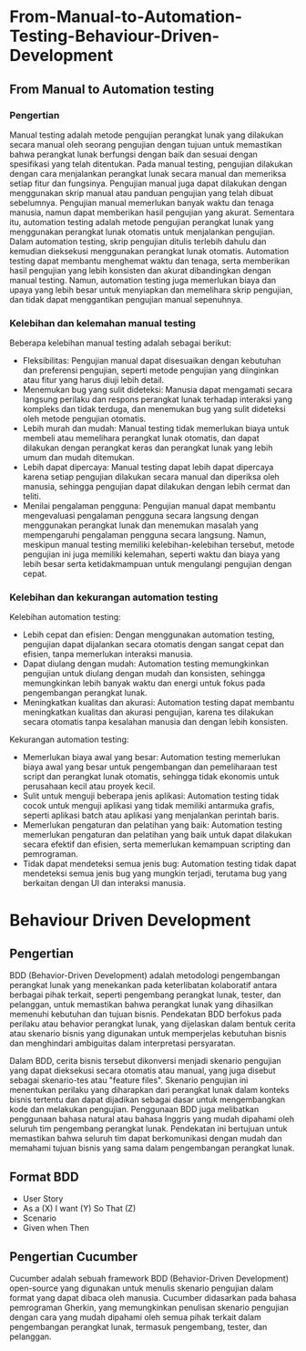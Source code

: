 # From-Manual-to-Automation-Testing-Behaviour-Driven-Development

## From Manual to Automation testing
### Pengertian
Manual testing adalah metode pengujian perangkat lunak yang dilakukan secara manual oleh seorang pengujian dengan tujuan untuk memastikan bahwa perangkat lunak berfungsi dengan baik dan sesuai dengan spesifikasi yang telah ditentukan. Pada manual testing, pengujian dilakukan dengan cara menjalankan perangkat lunak secara manual dan memeriksa setiap fitur dan fungsinya. Pengujian manual juga dapat dilakukan dengan menggunakan skrip manual atau panduan pengujian yang telah dibuat sebelumnya. Pengujian manual memerlukan banyak waktu dan tenaga manusia, namun dapat memberikan hasil pengujian yang akurat.
Sementara itu, automation testing adalah metode pengujian perangkat lunak yang menggunakan perangkat lunak otomatis untuk menjalankan pengujian. Dalam automation testing, skrip pengujian ditulis terlebih dahulu dan kemudian dieksekusi menggunakan perangkat lunak otomatis. Automation testing dapat membantu menghemat waktu dan tenaga, serta memberikan hasil pengujian yang lebih konsisten dan akurat dibandingkan dengan manual testing. Namun, automation testing juga memerlukan biaya dan upaya yang lebih besar untuk menyiapkan dan memelihara skrip pengujian, dan tidak dapat menggantikan pengujian manual sepenuhnya.

### Kelebihan dan kelemahan manual testing
Beberapa kelebihan manual testing adalah sebagai berikut:

- Fleksibilitas: Pengujian manual dapat disesuaikan dengan kebutuhan dan preferensi pengujian, seperti metode pengujian yang diinginkan atau fitur yang harus diuji lebih detail.
- Menemukan bug yang sulit dideteksi: Manusia dapat mengamati secara langsung perilaku dan respons perangkat lunak terhadap interaksi yang kompleks dan tidak terduga, dan menemukan bug yang sulit dideteksi oleh metode pengujian otomatis.
- Lebih murah dan mudah: Manual testing tidak memerlukan biaya untuk membeli atau memelihara perangkat lunak otomatis, dan dapat dilakukan dengan perangkat keras dan perangkat lunak yang lebih umum dan mudah ditemukan.
- Lebih dapat dipercaya: Manual testing dapat lebih dapat dipercaya karena setiap pengujian dilakukan secara manual dan diperiksa oleh manusia, sehingga pengujian dapat dilakukan dengan lebih cermat dan teliti.
- Menilai pengalaman pengguna: Pengujian manual dapat membantu mengevaluasi pengalaman pengguna secara langsung dengan menggunakan perangkat lunak dan menemukan masalah yang mempengaruhi pengalaman pengguna secara langsung.
Namun, meskipun manual testing memiliki kelebihan-kelebihan tersebut, metode pengujian ini juga memiliki kelemahan, seperti waktu dan biaya yang lebih besar serta ketidakmampuan untuk mengulangi pengujian dengan cepat.

### Kelebihan dan kekurangan automation testing
Kelebihan automation testing:

- Lebih cepat dan efisien: Dengan menggunakan automation testing, pengujian dapat dijalankan secara otomatis dengan sangat cepat dan efisien, tanpa memerlukan interaksi manusia.
- Dapat diulang dengan mudah: Automation testing memungkinkan pengujian untuk diulang dengan mudah dan konsisten, sehingga memungkinkan lebih banyak waktu dan energi untuk fokus pada pengembangan perangkat lunak.
- Meningkatkan kualitas dan akurasi: Automation testing dapat membantu meningkatkan kualitas dan akurasi pengujian, karena tes dilakukan secara otomatis tanpa kesalahan manusia dan dengan lebih konsisten.

Kekurangan automation testing:

- Memerlukan biaya awal yang besar: Automation testing memerlukan biaya awal yang besar untuk pengembangan dan pemeliharaan test script dan perangkat lunak otomatis, sehingga tidak ekonomis untuk perusahaan kecil atau proyek kecil.
- Sulit untuk menguji beberapa jenis aplikasi: Automation testing tidak cocok untuk menguji aplikasi yang tidak memiliki antarmuka grafis, seperti aplikasi batch atau aplikasi yang menjalankan perintah baris.
- Memerlukan pengaturan dan pelatihan yang baik: Automation testing memerlukan pengaturan dan pelatihan yang baik untuk dapat dilakukan secara efektif dan efisien, serta memerlukan kemampuan scripting dan pemrograman.
- Tidak dapat mendeteksi semua jenis bug: Automation testing tidak dapat mendeteksi semua jenis bug yang mungkin terjadi, terutama bug yang berkaitan dengan UI dan interaksi manusia.

# Behaviour Driven Development

## Pengertian
BDD (Behavior-Driven Development) adalah metodologi pengembangan perangkat lunak yang menekankan pada keterlibatan kolaboratif antara berbagai pihak terkait, seperti pengembang perangkat lunak, tester, dan pelanggan, untuk memastikan bahwa perangkat lunak yang dihasilkan memenuhi kebutuhan dan tujuan bisnis. Pendekatan BDD berfokus pada perilaku atau behavior perangkat lunak, yang dijelaskan dalam bentuk cerita atau skenario bisnis yang digunakan untuk memperjelas kebutuhan bisnis dan menghindari ambiguitas dalam interpretasi persyaratan.

Dalam BDD, cerita bisnis tersebut dikonversi menjadi skenario pengujian yang dapat dieksekusi secara otomatis atau manual, yang juga disebut sebagai skenario-tes atau "feature files". Skenario pengujian ini menentukan perilaku yang diharapkan dari perangkat lunak dalam konteks bisnis tertentu dan dapat dijadikan sebagai dasar untuk mengembangkan kode dan melakukan pengujian. Penggunaan BDD juga melibatkan penggunaan bahasa natural atau bahasa Inggris yang mudah dipahami oleh seluruh tim pengembang perangkat lunak. Pendekatan ini bertujuan untuk memastikan bahwa seluruh tim dapat berkomunikasi dengan mudah dan memahami tujuan bisnis yang sama dalam pengembangan perangkat lunak.

## Format BDD
- User Story
- As a (X) I want (Y) So That (Z)
- Scenario
- Given when Then

## Pengertian Cucumber
Cucumber adalah sebuah framework BDD (Behavior-Driven Development) open-source yang digunakan untuk menulis skenario pengujian dalam format yang dapat dibaca oleh manusia. Cucumber didasarkan pada bahasa pemrograman Gherkin, yang memungkinkan penulisan skenario pengujian dengan cara yang mudah dipahami oleh semua pihak terkait dalam pengembangan perangkat lunak, termasuk pengembang, tester, dan pelanggan.
  
